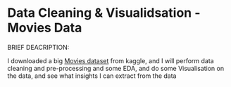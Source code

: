 # Data Cleaning & Visualidsation - Movies Data

BRIEF DEACRIPTION:

I downloaded a big [Movies dataset](/DataSet/README.md) from kaggle, and I will perform data cleaning and pre-processing and some EDA, and do some Visualisation on the data, and see what insights I can extract from the data
